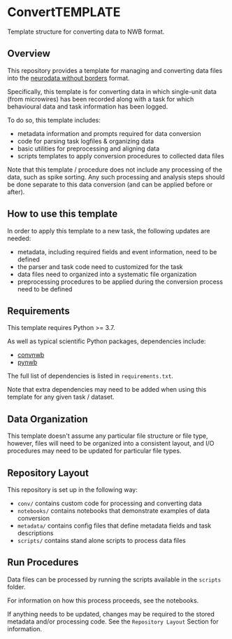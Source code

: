 # ConvertTEMPLATE

Template structure for converting data to NWB format.

## Overview

This repository provides a template for managing and converting data files into the
[neurodata without borders](https://www.nwb.org/) format.

Specifically, this template is for converting data in which single-unit data (from microwires)
has been recorded along with a task for which behavioural data and task information has been logged.

To do so, this template includes:

- metadata information and prompts required for data conversion
- code for parsing task logfiles & organizing data
- basic utilities for preprocessing and aligning data
- scripts templates to apply conversion procedures to collected data files

Note that this template / procedure does not include any processing of the data, such as spike sorting.
Any such processing and analysis steps should be done separate to this data conversion (and can be applied before or after).

## How to use this template

In order to apply this template to a new task, the following updates are needed:

- metadata, including required fields and event information, need to be defined
- the parser and task code need to customized for the task
- data files need to organized into a systematic file organization
- preprocessing procedures to be applied during the conversion process need to be defined

## Requirements

This template requires Python >= 3.7.

As well as typical scientific Python packages, dependencies include:

- [convnwb](https://github.com/JacobsSU/convnwb)
- [pynwb](https://github.com/NeurodataWithoutBorders/pynwb)

The full list of dependencies is listed in `requirements.txt`.

Note that extra dependencies may need to be added when using this template for any given task / dataset.

## Data Organization

This template doesn't assume any particular file structure or file type, however, files will need to be
organized into a consistent layout, and I/O procedures may need to be updated for particular file types.

## Repository Layout

This repository is set up in the following way:

- `conv/` contains custom code for processing and converting data
- `notebooks/` contains notebooks that demonstrate examples of data conversion
- `metadata/` contains config files that define metadata fields and task descriptions
- `scripts/` contains stand alone scripts to process data files

## Run Procedures

Data files can be processed by running the scripts available in the `scripts` folder.

For information on how this process proceeds, see the notebooks.

If anything needs to be updated, changes may be required to the stored metadata and/or
processing code. See the `Repository Layout` Section for information.
